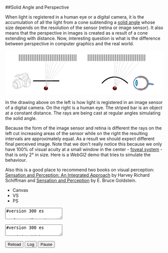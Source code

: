
##Solid Angle and Perspective

  When light is registered in a human eye or a digital camera, it is the accumulation of all the
  light from a cone subtending a [solid angle][sa] whose size depends on the resolution of the 
  sensor (retina or image sensor). It also means that the perspective in images is created as a 
  result of a cone extending with distance. Now, interesting question is what is the difference 
  between perspective in computer graphics and the real world.

  ![](images/solid-angle.png "Perspective Difference in a Digital Camera and Human Eye")

  In the drawing above on the left is how light is registered in an image sensor of a digital
  camera. On the right is a human eye. The striped bar is an object at a constant distance.
  The rays are being cast at regular angles simulating the solid angle. 
  
  Because the form of the image sensor and retina is different the rays on the left cut increasing
  areas of the sensor while on the right the resulting intervals are approximately equal. As a 
  result we should expect different final perceived image. Note that we don't really notice this 
  because we only have 100% of visual acuity at a small window in the center - [foveal system][f] - 
  that is only 2&deg; in size. Here is a *WebGl2* demo that tries to simulate the behaviour. 

  Also this is a good place to recommend two books on visual perception: 
  [Sensation and Perception: An Integrated Approach][book1] by Harvey Richard Schiffman and
  [Sensation and Perception][book2] by E. Bruce Goldstein.


<div class="shader" id="shader0" js="" fn="" style="width: 70%">
<ul><li class="canvas">Canvas</li><li class="vs">VS</li><li class="ps">PS</li></ul>
<canvas class="canvas"></canvas>
<textarea class="vs" spellcheck="false">
#version 300 es

layout(location=0) in vec2 v_in;
layout(location=1) in vec2 uv_in;

out vec2 uv;

uniform float t;

void main() {

  uv = v_in;

  gl_Position = vec4( vec2( 2.0 * v_in - 1.0 ), 0, 1 );
}
</textarea>
<textarea class="ps" spellcheck="false">
#version 300 es

precision highp float;

in vec2 uv;

uniform float t;

layout(location=0) out vec4 C;

const float pi14 = 3.14159265/4.0;

void main() {

  vec4 uvn = vec4( uv * 2.0 - 1.0, 1, 0 );

  vec4 ray;
  
  if( fract( t / 2.0 ) > 0.5 ) 

    ray = vec4( sin( abs(uvn.x) * pi14 ), uvn.y, cos( uvn.x * pi14 ), 0 );

  else
    
    ray = vec4( uvn.x, uvn.y, 1, 0 );

  vec4 color = vec4( 14, 29, 25, 255 ) / 255.0;

  vec4 p = ray * ( 100.0 / ray.z );

  if( p.y >= .0 && p.y <= 50. ) {
   
    float k = cos( p.x )*0.25+0.75;

    color = vec4(k,k,k,1);
  }

  C = color;
}
</textarea>
<button class="reload">Reload</button>
<button class="log">Log</button>
<button class="pause">Pause</button>
</div>

<script src="js/webgl-quad.js"></script>
<script src="js/webgl.js"></script>

<script>
  run_shader('shader0');
</script>

  
  [sa]: https://en.wikipedia.org/wiki/Solid_angle "Solid Angle"
  [f]: https://en.wikipedia.org/wiki/Peripheral_vision "Peripheeral Vision"
  [book1]: https://www.amazon.com/Sensation-Perception-Harvey-Richard-Schiffman/dp/0471249300 "Sensation and Perception: An Integrated Approach"
  [book2]: https://www.amazon.com/Sensation-Perception-CourseMate-Printed-Access/dp/1133958494 "Sensation and Perception"


